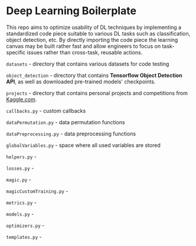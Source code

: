 # Deep Learning Boilerplate

This repo aims to optimize usability of DL techniques by implementing a standardized code piece suitable to various DL tasks such as classification, object detection, etc. By directly importing the code piece the learning canvas may be built rather fast and allow engineers to focus on task-specific issues rather than cross-task, reusable actions.

`datasets` - directory that contains various datasets for code testing

`object_detection` - directory that contains **Tensorflow Object Detection API**, as well as downloaded pre-trained models' checkpoints.

`projects` - directory that contains personal projects and competitions from [Kaggle.com](https://www.kaggle.com/).

`callbacks.py` - custom callbacks

`dataPermutation.py` - data permutation functions

`dataPreprocessing.py` - data preprocessing functions

`globalVariables.py` - space where all used variables are stored

`helpers.py` - 

`losses.py` -  

`magic.py` -  

`magicCustomTraining.py` -   

`metrics.py` -   

`models.py` -   

`optimizers.py` -   

`templates.py` -     
